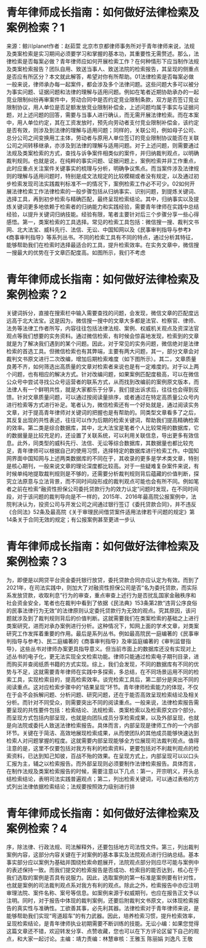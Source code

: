 # 青年律师成长指南：如何做好法律检索及案例检索？1

来源：鲸川planet作者：赵茹萱 北京市京都律师事务所对于青年律师来说，法规及类案检索是实习期间必须要学习和掌握的基本功，其重要性无需赘述。那么，法律检索是否每案必做？青年律师应如何开展检索工作？在何种情形下应当制作法规及类案检索报告？团队自用、致送当事人、致送法院的检索报告，其呈现的侧重点是否应有所区分？本文就此解答，希望对你有所帮助。01法律检索是否每案必做一般来说，律师承办每一起案件，都会涉及多个法律问题。这些问题大多可以被分为事实问题、证据问题和法律的理解与适用问题。例如在笔者近期协助承办的一起竞业限制纠纷再审案件中，劳动合同中是否约定竞业限制条款，双方是否签订竞业限制协议，用人单位是否足额发放竞业限制补偿金，上述问题均属于事实与证据问题，对上述问题的回答，需要与当事人进行确认，而无需开展法律检索。而在本案中，用人单位约定，其在工资发放时，预先向劳动者支付竞业限制补偿金，该约定是否有效，则涉及到法律的理解与适用问题；同样的，关联公司，例如母子公司、总分公司之间变换用工主体，劳动者与原用人单位签订的竞业限制协议能否在关联公司之间转移继承，亦涉及到法律的理解与适用问题。对于上述问题，则需要通过法规及类案检索的方式，查找与诉争案件相类似的案件，并归纳裁判观点，以明确裁判规则。也就是说，在纯粹的事实问题、证据问题上，案例检索并非工作重点，此时应重点关注案件关键事实的梳理与分析，明确争议焦点。而当案件涉及法律规则的理解与适用问题时，特别是成文法规定的比较模糊或者没有规定，以及通过初步检索发现司法实践裁判标准不一的情况下，案例检索工作必不可少。02如何开展法律检索工作法律检索的一般步骤包括从归纳事实、识别问题，到提炼关键词、选择工具，再到初步检索与精确匹配，最终呈现检索结论。其中，归纳事实以及提炼关键词更多地依赖于检索者的归纳能力和实践经验，需要青年律师在实践中总结经验，以提升关键词归纳技能。经验有限，笔者主要针对后三个步骤分享一些心得感悟。第一，类案检索的工具选择。常见的检索工具包括：微信搜一搜、裁判文书网、北大法宝、威科先行、法信、无讼、中国知网以及《民事审判指导与参考》《商事审判指导》等系列丛书。不同的检索工具有不同的特点，通过分析其特征，能够帮助我们在检索时选择最适合的工具，提升检索效率。在实务文章中，微信搜一搜最大的优势在于文章匹配度高。如图所示，我们不考虑

# 青年律师成长指南：如何做好法律检索及案例检索？2

关键词拆分，直接在搜索栏中输入需要查找的问题，会发现，微信文章的匹配度远远高于北大法宝。这是因为，微信搜一搜中的文章大多都是法官、检察官、律师、法务等法律工作者所写，内容往往包括法律法规、案例、权威机关观点及资深法官观点等我们想要的实务资料。通过微信检索，有时候会惊喜地发现，检索到的文章就是为了解决我们遇到的某个问题。因此，对于常见的实务问题，微信绝对是法律检索的首选工具。但微信检索也有其弊端，主要有两大问题，其一，部分文章会对裁判文书原文进行二次改编，增加后期检索难度（如下图所示）。其二，文章质量良莠不齐，如何筛选出高质量的文章对检索者来说也是有一定难度的。对于以上两个问题，也有相应的解决方式。针对改编问题，如果案例匹配度极高，可以在微信公众号中尝试寻找公众号运营者的联系方式，从而找到改编前的案例原文版本，而法律人有一个鲜明共性，就是大家都乐于分享，我们提出诉求后，往往也会得到反馈。针对文章质量问题，可以通过按阅读量排序，或者通过在特定高质量公众号内进行检索等方式进行补足。笔者认为，微信检索还有一个好处就是，通过阅读实务文章，对于提高青年律师对关键词的把握也是有帮助的。同类型文章看多了之后，其反复出现的共性表述，往往可以作为后期的检索关键词，帮助我们提高精确检索的效率。第二类是综合数据库，其中，北大法宝是笔者个人比较常用的数据库，它的数据量是比较充足的，还设置了关联系统，可以利用关联信息，导出更多有效信息。此外，同类型的威科先行、法信、无讼等综合数据库，其数据量也都比较充足，青年律师可以根据自己的使用习惯，选择特定的数据库进行检索工作。中国知网界面中国知网与上述两类数据库的不同在于，其收录的更多是学术类文章，特别是核心期刊，一般来说文章的理论深度都比较高。对于一些疑难复杂案件来说，有时候单纯地提取裁判规则是不够的，还需要分析裁判规则背后蕴藏的价值判断，探究立法原意与立法背景，而不同时间段形成的裁判观点可能也会有所不同。例如笔者之前在检索“融资性担保公司委托贷款行为的效力认定”问题时发现，在不同时间段，对于该问题的裁判导向是不一样的，2015年、2016年最高院公报案例中，法院判决认为，投资公司与开发公司之间通过银行签订《委托贷款合同》，并不违反《合同法》52条及最高院《关于审理民间借贷案件适用法律若干问题的规定》第14条关于合同无效的规定；有公报案例甚至更进一步认

# 青年律师成长指南：如何做好法律检索及案例检索？3

为，即便是以网贷平台资金委托银行放贷，委托贷款合同亦应认定为有效。而到了2021年，在司法实践中，则加大了对融资性担保公司是否“名为委托贷款，而实际系发放贷款，收取利息”行为的审查，重点审查上述行为是否扰乱国家金融秩序和社会资金安全，笔者也在裁判中看到了依据《民法典》153条第2款“违背公序良俗的民事法律行为无效”的法律原则认定委托贷款行为无效的观点。究其原因，该问题就涉及到了裁判规则背后的价值判断。这就需要我们在类案检索的基础之上进行类案研究，进而对承办案例进行分析。这种情况下，知网上面的学术文章，对类案研究工作发挥着重要的作用。最后是系列丛书。例如最高院民一庭编著的《民事审判指导与参考》、民二庭编著的《商事审判指导》及审监庭编著的《审判监督指导》，这些丛书对律师办案更具指导意义。但当前市面上的数据库还没有实现对上述丛书的电子化，更无法实现全文检索功能。律师只能通过检索电子期刊目录，进而购买并查阅纸质书籍的方式实现。综上，我们会发现，不同的数据库有不同的优势与不足，这就需要青年律师在实践中多探索，多总结，在不同场景运用不同的检索工具，实现检索目的，提高检索效率。谈完检索工具后，第二部分是突出不同的阅读重点。这对应检索步骤中的“结果呈现”环节。青年律师检索能力的体现，不仅在于会不会拆解问题、分析问题、研究问题，还在于能否高效呈现检索结论及相关分析。而针对不同受众，则需要突出不同的阅读重点。一般来说，法律检索报告需要呈现的共性要件包括：检索结论、法规检索、类案检索以及检索原文四个部分。而呈现方式包括内部呈现，也就是向团队成员分享检索成果，以及外部呈现，也就是向法院或委托人致送法律检索报告。具体而言，内部呈现是律师工作的一个内部环节。关键在于简洁、高效地展现检索成果，从而使团队的其他成员能够快速达到检索人对问题掌握的程度。这就需要内部呈现能够全方位展现司法裁判观点。值得注意的是，这里不仅要包括对我方有利的检索资料，更要包括对不利裁判观点的检索资料，已达到知己知彼，百战不殆的效果。在呈现方式上，内部呈现可以以口头汇报为主，辅之以检索报告。而外部呈现则必须要制作法律检索报告。具体而言，在制作法规及类案检索报告的时候，需要注意以下几点：第一，开宗明义，开头总结检索结论，表明司法实践普遍观点；第二，列出检索关键词，可以通过表格的方式列出法律依据检索结论；法规要按照效力级别进行排

# 青年律师成长指南：如何做好法律检索及案例检索？4

序，除法律、行政法规、司法解释外，还要包括地方司法性文件。第三，列出裁判案例内容，这部分内容关键在于对案例的基本事实及法院观点进行归纳总结。基本事实部分应以案例为基础并围绕检索命题展开，法院观点部分则应尽可能与案例中的表述保持一致。而我们提交的检索报告是否成功、检索目的能否达到，核心在于我们选取的案例是否具有说服力。因此，选取案例的第一标准是案例要有针对性，也就是案例的司法裁判观点系对我方有利的观点。除此之外，检索报告中亦应注明审理法院、案件名称、案号等信息。如案例来源于权威期刊，也应在报告正文予以注明。同时，对于报告中体现的裁判案例，还要后附裁判文书原文，以体现检索报告的真实性与准确性。工欲善其事，必先利其器。法律检索对于青年律师来说，是能够帮助我们实现“弯道超车”的有力武器。因此，培养检索习惯，提升检索效率，呈现检索结论，是青年律师执业初期需要不断训练的技能。无讼小编：如果您觉得这篇文章还不错，欢迎转发分享、点赞收藏，您也可以在下方评论区留下自己的观点，和大家一起讨论。主编：靖力责编：林慧审核：王雅玉 陈丽娟 刘逸凡 王敬

